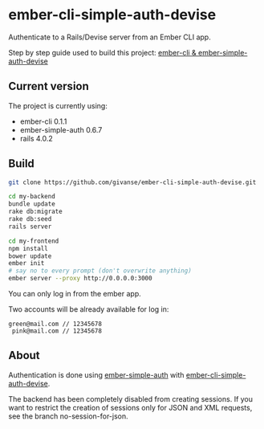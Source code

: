 ember-cli-simple-auth-devise
============================

Authenticate to a Rails/Devise server from an Ember CLI app. 

Step by step guide used to build this project: [ember-cli & ember-simple-auth-devise](http://givan.se/p/00000000)

## Current version

The project is currently using:

 * ember-cli 0.1.1
 * ember-simple-auth 0.6.7
 * rails 4.0.2

## Build
```bash
git clone https://github.com/givanse/ember-cli-simple-auth-devise.git
```

```bash
cd my-backend
bundle update
rake db:migrate
rake db:seed
rails server
```

```bash
cd my-frontend
npm install
bower update
ember init
# say no to every prompt (don't overwrite anything)
ember server --proxy http://0.0.0.0:3000
```
You can only log in from the ember app.

Two accounts will be already available for log in:
```
green@mail.com // 12345678
 pink@mail.com // 12345678
```

## About
Authentication is done using [ember-simple-auth](https://github.com/simplabs/ember-simple-auth) with [ember-cli-simple-auth-devise](https://github.com/simplabs/ember-cli-simple-auth-devise).

The backend has been completely disabled from creating sessions. 
If you want to restrict the creation of sessions only for JSON and XML requests, see the branch no-session-for-json.
